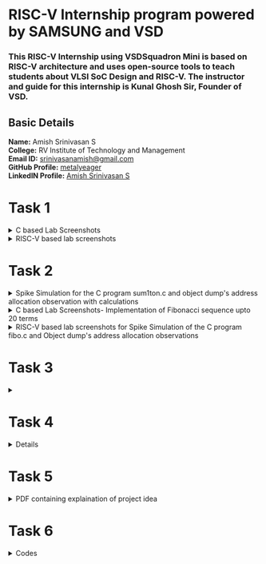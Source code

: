# RISC-V Internship program powered by SAMSUNG and VSD
### This RISC-V Internship using VSDSquadron Mini is based on RISC-V architecture and uses open-source tools to teach students about VLSI SoC Design and RISC-V. The instructor and guide for this internship is Kunal Ghosh Sir, Founder of VSD.

##  Basic Details

**Name:** Amish Srinivasan S  
**College:** RV Institute of Technology and Management                                         
**Email ID:** srinivasanamish@gmail.com  
**GitHub Profile:** [metalyeager](https://github.com/metalyeager)  
**LinkedIN Profile:** [Amish Srinivasan S](https://www.linkedin.com/in/amish-srinivasan-528448298/)


# Task 1
<details>
<summary>C based Lab Screenshots</summary>
<br>
 
![WhatsApp Image 2025-01-06 at 23 46 13_907fca43](https://github.com/user-attachments/assets/10dd4878-caa1-4dea-829b-4790631abd14)
</details>
<details>
<summary>RISC-V based lab screenshots</summary>
<br>

![WhatsApp Image 2025-01-07 at 00 12 41_5a49a897](https://github.com/user-attachments/assets/6268329b-f886-4582-bee8-b68b192e2e1a)


</details>

# Task 2
<details>
<summary>Spike Simulation for the C program sum1ton.c and object dump's address allocation observation with calculations</summary>
<br>
  
![WhatsApp Image 2025-01-13 at 20 16 02_5119eabd](https://github.com/user-attachments/assets/c42f5b5c-d0b2-43f1-a712-e12052719eba)

![WhatsApp Image 2025-01-13 at 20 16 19_d92527c5](https://github.com/user-attachments/assets/fd848642-9feb-4b08-ab01-a2d76420bbe1)

![WhatsApp Image 2025-01-13 at 20 15 31_4924468d](https://github.com/user-attachments/assets/15519792-834f-4e38-8b3b-1276f36c0e45)

</details>
<details>
<summary>C based Lab Screenshots- Implementation of Fibonacci sequence upto 20 terms</summary>
<br>
  
  ![WhatsApp Image 2025-01-13 at 21 19 10_cece3c16](https://github.com/user-attachments/assets/78b3572c-e270-4ecc-886e-e2ef2528dee6)
</details>
<details>
<summary>RISC-V based lab screenshots for Spike Simulation of the C program fibo.c and Object dump's address allocation observations</summary>
<br>
  
#### Using -O1 compilation algorithm

![WhatsApp Image 2025-01-15 at 14 07 13_46162e79](https://github.com/user-attachments/assets/0dc6e7ed-e43c-435d-981d-08cfb325e9e9)
#### Using -Ofast compliation algorithm

![WhatsApp Image 2025-01-15 at 14 13 52_7dc94361](https://github.com/user-attachments/assets/4226492f-4eec-4740-b72d-e09f2e680537)

</details>

# Task 3
<details>
<summary></summary>
<br>

 ![Image](https://github.com/user-attachments/assets/3a30a7f2-4067-4784-a5a4-af0e47cf8d41)
 
Instruction 1
Instruction: lui a2, 0x1
Type: U-Type
Opcode: 0110111 (lui)
Destination Register: a2 = x12 → 01100
Immediate: 0x1 → 00000000000000000001 (20 bits)
Overall Encoding:
00000000000000000001 | 01100 | 0110111

Instruction 2
Instruction: lui a0, 0x21
Type: U-Type
Opcode: 0110111 (lui)
Destination Register: a0 = x10 → 01010
Immediate: 0x21 → 00000000000100001 (20 bits)
Overall Encoding:
00000000000100001 | 01010 | 0110111

Instruction 3
Instruction: addi sp, sp, -16
Type: I-Type
Opcode: 0010011 (addi)
Destination Register: sp = x2 → 00010
Source Register: sp = x2 → 00010
Immediate: -16 → 1111111111110000 (12 bits, sign-extended)
Overall Encoding:
1111111111110000 | 00010 | 000 | 00010 | 0010011

Instruction 4
Instruction: addi a2, a2, 954
Type: I-Type
Opcode: 0010011 (addi)
Destination Register: a2 = x12 → 01100
Source Register: a2 = x12 → 01100
Immediate: 954 → 0011101010 (12 bits, sign-extended)
Overall Encoding:
0011101010 | 01100 | 000 | 01100 | 0010011

Instruction 5
Instruction: addi a1, a1, 100
Type: I-Type
Opcode: 0010011 (addi)
Destination Register: a1 = x11 → 01011
Source Register: a1 = x11 → 01011
Immediate: 100 → 00000001100100 (12 bits, sign-extended)
Overall Encoding:
00000001100100 | 01011 | 000 | 01011 | 0010011

Instruction 6
Instruction: addi a0, a0, 384
Type: I-Type
Opcode: 0010011 (addi)
Destination Register: a0 = x10 → 01010
Source Register: a0 = x10 → 01010
Immediate: 384 → 00000110000000 (12 bits, sign-extended)
Overall Encoding:
00000110000000 | 01010 | 000 | 01010 | 0010011

Instruction 7
Instruction: sd ra, 8(sp)
Type: S-Type
Opcode: 0100011 (sd)
Source Register: ra = x1 → 00001
Base Register: sp = x2 → 00010
Immediate: 8 → 0000000001000 (split into imm[11:5] and imm[4:0])
Overall Encoding:
0000000 | 00001 | 00010 | 010 | 0001000 | 0100011

Instruction 8
Instruction: jal ra, 1040c
Type: J-Type
Opcode: 1101111 (jal)
Destination Register: ra = x1 → 00001
Offset: 1040c → 00010000000000001100 (20 bits, sign-extended)
Overall Encoding:
00010000000000001100 | 00001 | 1101111

Instruction 9
Instruction: ld ra, 8(sp)
Type: I-Type
Opcode: 0000011 (ld)
Destination Register: ra = x1 → 00001
Base Register: sp = x2 → 00010
Immediate: 8 → 0000000001000 (12 bits, sign-extended)
Overall Encoding:
0000000001000 | 00010 | 011 | 00001 | 0000011

Instruction 10
Instruction: addi a0, a0, 0
Type: I-Type
Opcode: 0010011 (addi)
Destination Register: a0 = x10 → 01010
Source Register: a0 = x10 → 01010
Immediate: 0 → 000000000000 (12 bits, sign-extended)
Overall Encoding:
000000000000 | 01010 | 000 | 01010 | 0010011

Instruction 11
Instruction: addi sp, sp, 16
Type: I-Type
Opcode: 0010011 (addi)
Destination Register: sp = x2 → 00010
Source Register: sp = x2 → 00010
Immediate: 16 → 00000000010000 (12 bits, sign-extended)
Overall Encoding:
00000000010000 | 00010 | 000 | 00010 | 0010011

Instruction 12
Instruction: ret
Type: I-Type (jalr)
Opcode: 1100111 (jalr)
Destination Register: x0 → 00000
Base Register: ra = x1 → 00001
Immediate: 0 → 000000000000 (12 bits, sign-extended)
Overall Encoding:
000000000000 | 00001 | 000 | 00000 | 1100111
</details>

# Task 4

<details>
 
## 1. RISC-V RV32I

This project provides an insight into the working of a few important instructions of the instruction set of a Single cycle Reduced Instruction Set Computer - Five(RISC-V) Instruction Set Architecture suitable for use across wide-spectrum of Applications from low power embedded devices to high performance Cloud based Server processors. The base RISC-V is a 32-bit processor with 31 general-purpose registers, so all the instructions are 32-bit long. Some Applications where the RISC-V processors have begun to make some significant threads are in Artificial intelligence and machine learning, Embedded systems, Ultra Low power processing systems etc.

## 2. BLOCK DIAGRAM OF RISC-V RV32I
![image](https://user-images.githubusercontent.com/110079631/181293948-beb8622c-7696-4b06-b6c9-eeab9b8ab9d3.png)

## 3. INSTRUCTION SET OF RISC-V RV32I
![image](https://user-images.githubusercontent.com/110079631/181298133-60269bc2-01da-4b5c-8b42-69057b8dc15c.png)

## 4. FUNCTIONAL SIMULATION

### 4.1 About iverilog and gtkwave
- Icarus Verilog is an implementation of the Verilog hardware description language.
- GTKWave is a fully featured GTK+ v1. 2 based wave viewer for Unix and Win32 which reads Ver Structural Verilog Compiler generated AET files as well as standard Verilog VCD/EVCD files and allows their viewing.

### 4.2 Installing iverilog and gtkwave

- **For Ubuntu**

 Open your terminal and type the following to install iverilog and GTKWave
 ```
 $   sudo apt get update
 $   sudo apt get install iverilog gtkwave
 ```

- **To clone the repository and download the netlist files for simulation , enter the following commands in your terminal.**

 ```
 $ git clone https://github.com/vinayrayapati/iiitb_rv32i
 $ cd iiitb_rv32i
 ```
- **To simulate and run the verilog code , enter the following commands in your terminal.**

```
$ iverilog -o iiitb_rv32i iiitb_rv32i.v iiitb_rv32i_tb.v
$ ./iiitb_rv32i
```
- **To see the output waveform in gtkwave, enter the following commands in your terminal.**

`$ gtkwave iiitb_rv32i.vcd`

### 4.3 The output waveform
 
 Instruction 1:add r6,r2,r1
 
 ![Image](https://github.com/user-attachments/assets/5f442b64-ca75-4a44-8ed2-4edf395b451d)

 Instruction 2:sub r7,r1,r2
 
![Image](https://github.com/user-attachments/assets/d466f3d7-56bd-4a64-8259-b737a30cc91a)

 Instruction 3:and r8,r1,r3
 
![Image](https://github.com/user-attachments/assets/3e393c85-07df-4f25-bb9a-a256d58ad89a)

 Instruction 4:or r9,r2,r5
 
 ![Image](https://github.com/user-attachments/assets/d32c3e0f-385d-4ea9-8eca-36453c7c536d)

 Instruction 5:xor r10,r1,r4
 
![Image](https://github.com/user-attachments/assets/448bc592-c25c-4819-a5fb-26d67066549a)

 Instruction 6:slt r11,r2,r4
 
 ![Image](https://github.com/user-attachments/assets/db820b84-7ba8-4025-9aac-085f7c4232a4)

 Instruction 7:addi r12,r4,5
 
 ![Image](https://github.com/user-attachments/assets/26e1c82e-e76d-43d6-9e55-918d1268fb21)

 Instruction 8:sw r3,r1,2
 
 ![Image](https://github.com/user-attachments/assets/e9a439af-6861-4c2d-b781-7666bc3abfb3)

 Instruction 9:lw r13,r1,2
 
 ![Image](https://github.com/user-attachments/assets/afe41c20-05da-4e39-a88f-dfa03e038afa)

 Instruction 10:beq r0,r0,15
 
 ![image](https://github.com/user-attachments/assets/1afe2bb4-5055-4958-913b-f9719ed5b40c)

</details>

# Task 5

<details>
<summary> PDF containing explaination of project idea </summary>
 
[Task5_samsungriscv.pdf](https://github.com/user-attachments/files/18815973/Task5_samsungriscv.pdf)
 
</details>

# Task 6

<details>
 <summary>Codes
 </summary>
 Code for Raspberry Pi 4 B to retrieve cloud data and send the data to VSDSquadron Mini: 
 
 [vsd.txt](https://github.com/user-attachments/files/18816051/vsd.txt)




</details>

